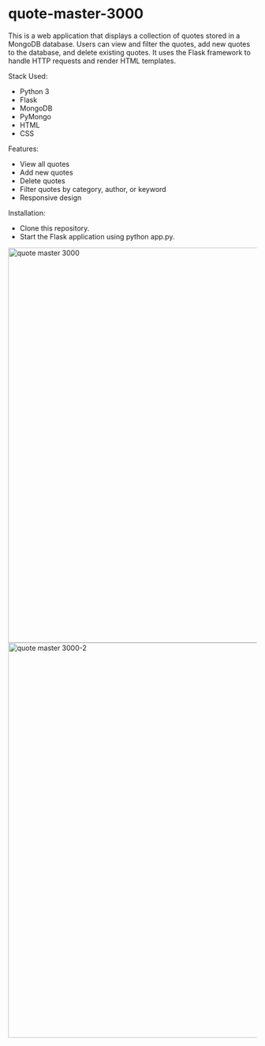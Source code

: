 # quote-master-3000
This  is a web application that displays a collection of quotes stored in a MongoDB database. Users can view and filter the quotes, add new quotes to the database, and delete existing quotes. It uses the Flask framework to handle HTTP requests and render HTML templates.

Stack Used:
- Python 3
- Flask
- MongoDB
- PyMongo
- HTML
- CSS

Features:
- View all quotes
- Add new quotes
- Delete quotes
- Filter quotes by category, author, or keyword
- Responsive design

Installation:
- Clone this repository.
- Start the Flask application using python app.py.

<img width="800" alt="quote master 3000" src="https://user-images.githubusercontent.com/34040500/230709086-a2af908f-6e00-44ae-8222-b270a2e8681d.png">
<img width="800" alt="quote master 3000-2" src="https://user-images.githubusercontent.com/34040500/230709095-db571afe-b8c9-4dd1-871e-05aec0e50976.png">
